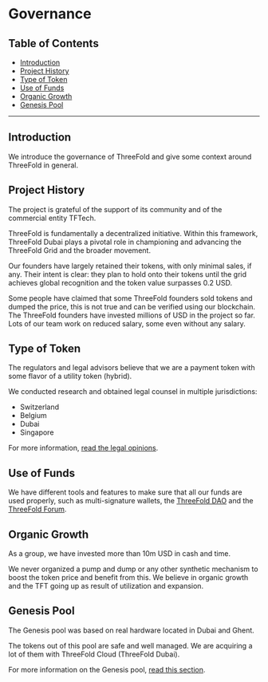 <h1> Governance </h1>

<h2>Table of Contents</h2>

- [Introduction](#introduction)
- [Project History](#project-history)
- [Type of Token](#type-of-token)
- [Use of Funds](#use-of-funds)
- [Organic Growth](#organic-growth)
- [Genesis Pool](#genesis-pool)

***

## Introduction

We introduce the governance of ThreeFold and give some context around ThreeFold in general.

## Project History

The project is grateful of the support of its community and of the commercial entity TFTech.

ThreeFold is fundamentally a decentralized initiative. Within this framework, ThreeFold Dubai plays a pivotal role in championing and advancing the ThreeFold Grid and the broader movement.

Our founders have largely retained their tokens, with only minimal sales, if any. Their intent is clear: they plan to hold onto their tokens until the grid achieves global recognition and the token value surpasses 0.2 USD.

Some people have claimed that some ThreeFold founders sold tokens and dumped the price, this is not true and can be verified using our blockchain. The ThreeFold founders have invested millions of USD in the project so far. Lots of our team work on reduced salary, some even without any salary.

## Type of Token

The regulators and legal advisors believe that we are a payment token with some flavor of a utility token (hybrid).

We conducted research and obtained legal counsel in multiple jurisdictions:

- Switzerland
- Belgium
- Dubai
- Singapore

For more information, [read the legal opinions](https://drive.google.com/file/d/1kNu2cFjMkgqdadrOOQTTC5FPAM4OgKEb/view?usp=drive_link).

## Use of Funds

We have different tools and features to make sure that all our funds are used properly, such as multi-signature wallets, the [ThreeFold DAO](./dao/tfdao.md) and the [ThreeFold Forum](https://forum.threefold.io/).

## Organic Growth

As a group, we have invested more than 10m USD in cash and time.

We never organized a pump and dump or any other synthetic mechanism to boost the token price and benefit from this. We believe in organic growth and the TFT going up as result of utilization and expansion.

## Genesis Pool

The Genesis pool was based on real hardware located in Dubai and Ghent.

The tokens out of this pool are safe and well managed. We are acquiring a lot of them with ThreeFold Cloud (ThreeFold Dubai).

For more information on the Genesis pool, [read this section](./genesis_pool.md). 




